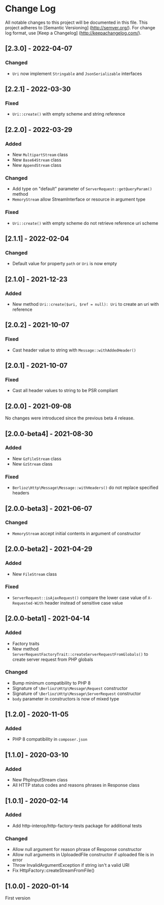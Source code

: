 # Change Log

All notable changes to this project will be documented in this file. This project adheres
to [Semantic Versioning] (http://semver.org/). For change log format,
use [Keep a Changelog] (http://keepachangelog.com/).

## [2.3.0] - 2022-04-07

### Changed

- `Uri` now implement `Stringable` and `JsonSerializable` interfaces

## [2.2.1] - 2022-03-30

### Fixed

- `Uri::create()` with empty scheme and string reference

## [2.2.0] - 2022-03-29

### Added

- New `MultipartStream` class
- New `Base64Stream` class
- New `AppendStream` class

### Changed

- Add type on "default" parameter of `ServerRequest::getQueryParam()` method
- `MemoryStream` allow StreamInterface or resource in argument type

### Fixed

- `Uri::create()` with empty scheme do not retrieve reference uri scheme

## [2.1.1] - 2022-02-04

### Changed

- Default value for property `path` or `Uri` is now empty

## [2.1.0] - 2021-12-23

### Added

- New method `Uri::create($uri, $ref = null): Uri` to create an uri with reference

## [2.0.2] - 2021-10-07

### Fixed

- Cast header value to string with `Message::withAddedHeader()`

## [2.0.1] - 2021-10-07

### Fixed

- Cast all header values to string to be PSR compliant

## [2.0.0] - 2021-09-08

No changes were introduced since the previous beta 4 release.

## [2.0.0-beta4] - 2021-08-30

### Added

- New `GzFileStream` class
- New `GzStream` class

### Fixed

- `Berlioz\Http\Message\Message::withHeaders()` do not replace specified headers

## [2.0.0-beta3] - 2021-06-07

### Changed

- `MemoryStream` accept initial contents in argument of constructor

## [2.0.0-beta2] - 2021-04-29

### Added

- New `FileStream` class

### Fixed

- `ServerRequest::isAjaxRequest()` compare the lower case value of `X-Requested-With` header instead of sensitive case
  value

## [2.0.0-beta1] - 2021-04-14

### Added

- Factory traits
- New method `ServerRequestFactoryTrait::createServerRequestFromGlobals()` to create server request from PHP globals

### Changed

- Bump minimum compatibility to PHP 8
- Signature of `\Berlioz\Http\Message\Request` constructor
- Signature of `\Berlioz\Http\Message\ServerRequest` constructor
- `body` parameter in constructors is now of mixed type

## [1.2.0] - 2020-11-05

### Added

- PHP 8 compatibility in `composer.json`

## [1.1.0] - 2020-03-10

### Added

- New PhpInputStream class
- All HTTP status codes and reasons phrases in Response class

## [1.0.1] - 2020-02-14

### Added

- Add http-interop/http-factory-tests package for additional tests

### Changed

- Allow null argument for reason phrase of Response constructor
- Allow null arguments in UploadedFile constructor if uploaded file is in error
- Throw InvalidArgumentException if string isn't a valid URI
- Fix HttpFactory::createStreamFromFile()

## [1.0.0] - 2020-01-14

First version
